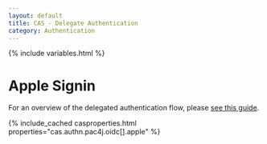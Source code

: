 ```yaml
---
layout: default
title: CAS - Delegate Authentication
category: Authentication
---
```


{% include variables.html %}

# Apple Signin
  
For an overview of the delegated authentication flow, please [see this guide](Delegate-Authentication.html).

{% include_cached casproperties.html properties="cas.authn.pac4j.oidc[].apple" %}
